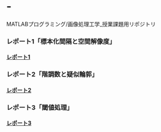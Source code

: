 # -
MATLABプログラミング/画像処理工学_授業課題用リポジトリ

### レポート1「標本化間隔と空間解像度」
#### [レポート1](https://github.com/suke123/matlab_image_processing/blob/master/%E8%AA%B2%E9%A1%8C1/kadai1.md)

### レポート2「階調数と疑似輪郭」
#### [レポート2](https://github.com/suke123/matlab_image_processing/blob/master/%E8%AA%B2%E9%A1%8C1/kadai2.md)

### レポート3「閾値処理」
#### [レポート3](https://github.com/suke123/matlab_image_processing/blob/master/%E8%AA%B2%E9%A1%8C1/kadai3.md)
